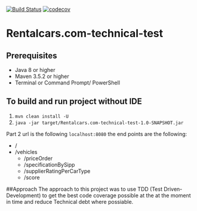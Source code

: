 [![Build Status](https://travis-ci.org/HUFGhani/Rentalcars.com-technical-test.svg?branch=master)](https://travis-ci.org/HUFGhani/Rentalcars.com-technical-test)
[![codecov](https://codecov.io/gh/HUFGhani/Rentalcars.com-technical-test/branch/master/graph/badge.svg)](https://codecov.io/gh/HUFGhani/Rentalcars.com-technical-test)
# Rentalcars.com-technical-test

## Prerequisites
* Java 8 or higher
* Maven 3.5.2 or higher
* Terminal or Command Prompt/ PowerShell

## To build and run project without IDE
1. `mvn clean install -U`
2. `java -jar target/Rentalcars.com-technical-test-1.0-SNAPSHOT.jar`

Part 2 url is the following `localhost:8080` the end points are the following:

* /
* /vehicles
    * /priceOrder
    * /specificationBySipp
    * /supplierRatingPerCarType
    * /score

##Approach
The approach to this project was to use TDD (Test Driven-Development) to get the best code coverage possible at the
at the moment in time and reduce Technical debt where possiable.